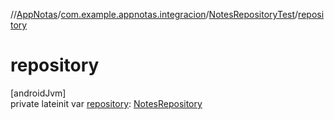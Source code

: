 //[AppNotas](../../../index.md)/[com.example.appnotas.integracion](../index.md)/[NotesRepositoryTest](index.md)/[repository](repository.md)

# repository

[androidJvm]\
private lateinit var [repository](repository.md): [NotesRepository](../../com.example.appnotas.database/-notes-repository/index.md)
